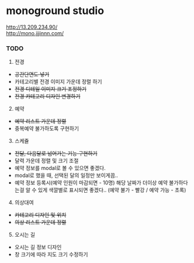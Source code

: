 # monoground studio
http://13.209.234.90/<br>
http://mono.jjjinnn.com/

### TODO
1. 전경
- ~~공간단면도 넣기~~
- 카테고리별 전경 이미지 가운데 정렬 하기
- ~~전경 디테일 이미지 크기 조정하기~~
- ~~전경 카테고리 디자인 변경하기~~

2. 예약
- ~~예약 리스트 가운데 정렬~~
- 중복예약 불가하도록 구현하기

3. 스케쥴
- ~~전달, 다음달로 넘어가는 기능 구현하기~~
- 달력 가운데 정렬 및 크기 조절
- 예약 정보를 modal로 볼 수 있으면 좋겠다.
- modal로 했을 때, 선택된 달의 일정만 보이게끔..
- 예약 정보 등록시(예약 인원이 마감되면 - 10명) 해당 날짜가 더이상 예약 불가하다는걸 알 수 있게 색깔별로 표시되면 좋겠다..
(예약 불가 - 빨강 / 예약 가능 - 초록)

4. 의상대여
- ~~카테고리 디자인 및 위치~~
- ~~의상 리스트 가운데 정렬~~

5. 오시는 길
- 오시는 길 정보 디자인
- 창 크기에 따라 지도 크기 수정하기
